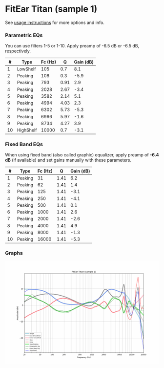 # FitEar Titan (sample 1)
See [usage instructions](https://github.com/jaakkopasanen/AutoEq#usage) for more options and info.

### Parametric EQs
You can use filters 1-5 or 1-10. Apply preamp of -6.5 dB or -6.5 dB, respectively.

|   # | Type      |   Fc (Hz) |    Q |   Gain (dB) |
|-----|-----------|-----------|------|-------------|
|   1 | LowShelf  |       105 | 0.7  |         8.1 |
|   2 | Peaking   |       108 | 0.3  |        -5.9 |
|   3 | Peaking   |       793 | 0.91 |         2.9 |
|   4 | Peaking   |      2028 | 2.67 |        -3.4 |
|   5 | Peaking   |      3582 | 2.14 |         5.1 |
|   6 | Peaking   |      4994 | 4.03 |         2.3 |
|   7 | Peaking   |      6302 | 5.73 |        -5.3 |
|   8 | Peaking   |      6966 | 5.97 |        -1.6 |
|   9 | Peaking   |      8734 | 4.27 |         3.9 |
|  10 | HighShelf |     10000 | 0.7  |        -3.1 |

### Fixed Band EQs
When using fixed band (also called graphic) equalizer, apply preamp of **-6.4 dB** (if available) and set gains manually with these parameters.

|   # | Type    |   Fc (Hz) |    Q |   Gain (dB) |
|-----|---------|-----------|------|-------------|
|   1 | Peaking |        31 | 1.41 |         6.2 |
|   2 | Peaking |        62 | 1.41 |         1.4 |
|   3 | Peaking |       125 | 1.41 |        -3.1 |
|   4 | Peaking |       250 | 1.41 |        -4.1 |
|   5 | Peaking |       500 | 1.41 |         0.1 |
|   6 | Peaking |      1000 | 1.41 |         2.6 |
|   7 | Peaking |      2000 | 1.41 |        -2.6 |
|   8 | Peaking |      4000 | 1.41 |         4.9 |
|   9 | Peaking |      8000 | 1.41 |        -1.3 |
|  10 | Peaking |     16000 | 1.41 |        -5.3 |

### Graphs
![](./FitEar%20Titan%20(sample%201).png)

